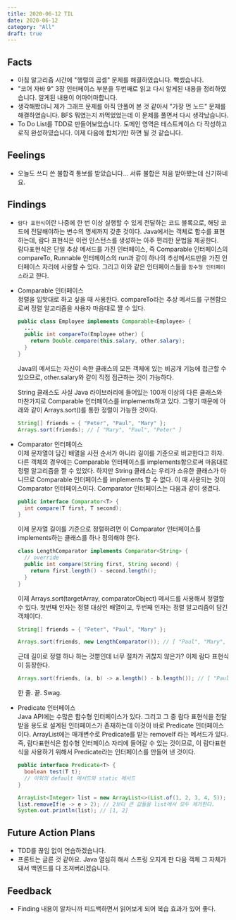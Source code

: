 ```yaml
---
title: 2020-06-12 TIL
date: 2020-06-12
category: "All"
draft: true
---
```


## Facts

- 아침 알고리즘 시간에 "행렬의 곱셈" 문제를 해결하였습니다. 빡셌습니다.
- "코어 자바 9" 3장 인터페이스 부분을 두번째로 읽고 다시 알게된 내용을 정리하였습니다. 알게된 내용이 어마어마합니다.
- 생각해봤더니 제가 그래프 문제를 아직 안풀어 본 것 같아서 "가장 먼 노드" 문제를 해결하였습니다. BFS 뭐였는지 까먹었었는데 이 문제를 풀면서 다시 생각났습니다.
- To Do List를 TDD로 만들어보았습니다. 도메인 영역은 테스트케이스 다 작성하고 로직 완성하였습니다. 이제 다음에 합치기만 하면 될 것 같습니다.

## Feelings

- 오늘도 쓰디 쓴 불합격 통보를 받았습니다... 서류 불합은 처음 받아봤는데 신기하네요.

## Findings

- `람다 표현식`이란 나중에 한 번 이상 실행할 수 있게 전달하는 코드 블록으로, 해당 코드에 전달해야하는 변수의 명세까지 갖춘 것이다. Java에서는 객체로 함수를 표현하는데, 람다 표현식은 이런 인스턴스를 생성하는 아주 편리한 문법을 제공한다.  
  람다표현식은 단일 추상 메서드를 가진 인터페이스, 즉 Comparable 인터페이스의 compareTo, Runnable 인터페이스의 run과 같이 하나의 추상메서드만을 가진 인터페이스 자리에 사용할 수 있다. 그리고 이와 같은 인터페이스들을 `함수형 인터페이스`라고 한다.
- Comparable 인터페이스  
  정렬을 입맛대로 하고 싶을 때 사용한다. compareTo라는 추상 메서드를 구현함으로써 정렬 알고리즘을 사용자 마음대로 짤 수 있다.

    ```java
    public class Employee implements Comparable<Employee> {
      ...
      public int compareTo(Employee other) {
        return Double.compare(this.salary, other.salary);
      }
    }
    ```

    Java의 메서드는 자신이 속한 클래스의 모든 객체에 있는 비공개 기능에 접근할 수 있으므로, other.salary와 같이 직접 접근하는 것이 가능하다.
  
    String 클래스도 사실 Java 라이브러리에 들어있는 100개 이상의 다른 클래스와 마찬가지로 Comparable 인터페이스를 implements하고 있다. 그렇기 때문에 아래와 같이 Arrays.sort()를 통한 정렬이 가능한 것이다.

    ```java
    String[] friends = { "Peter", "Paul", "Mary" };
    Arrays.sort(friends); // [ "Mary", "Paul", "Peter" ]
    ```

- Comparator 인터페이스  
  이제 문자열이 담긴 배열을 사전 순서가 아니라 길이를 기준으로 비교한다고 하자. 다른 객체의 경우에는 Comparable 인터페이스를 implements함으로써 마음대로 정렬 알고리즘을 짤 수 있었다. 하지만 String 클래스는 우리가 소유한 클래스가 아니므로 Comparable 인터페이스를 implements 할 수 없다. 이 때 사용되는 것이 Comparator 인터페이스이다. Comparator 인터페이스는 다음과 같이 생겼다.

    ```java
    public interface Comparator<T> {
      int compare(T first, T second);
    }
    ```
  
    이제 문자열 길이를 기준으로 정렬하려면 이 Comparator 인터페이스를 implements하는 클래스를 하나 정의해야 한다.

    ```java
    class LengthComparator implements Comparator<String> {
      // override
      public int compare(String first, String second) {
        return first.length() - second.length();
      }
    }
    ```

    이제 Arrays.sort(targetArray, comparatorObject) 메서드를 사용해서 정렬할 수 있다. 첫번째 인자는 정렬 대상인 배열이고, 두번째 인자는 정렬 알고리즘이 담긴 객체이다.

    ```java
    String[] friends = { "Peter", "Paul", "Mary" };

    Arrays.sort(friends, new LengthComparator()); // [ "Paul", "Mary", "Peter" ]
    ```

    근데 길이로 정렬 하나 하는 것뿐인데 너무 절차가 귀찮지 않은가? 이제 람다 표현식이 등장한다.

    ```java
    Arrays.sort(friends, (a, b) -> a.length() - b.length()); // [ "Paul", "Mary", "Peter" ]
    ```

    한 줄. 끝. Swag.
- Predicate 인터페이스  
  Java API에는 수많은 함수형 인터페이스가 있다. 그리고 그 중 람다 표현식을 전달받을 용도로 설계된 인터페이스가 존재하는데 이것이 바로 Predicate 인터페이스 이다. ArrayList에는 매개변수로 Predicate를 받는 removeIf 라는 메서드가 있다.
  즉, 람다표현식은 함수형 인터페이스 자리에 들어갈 수 있는 것이므로, 이 람다표현식을 사용하기 위해서 Predicate라는 인터페이스를 만들어 낸 것이다.

    ```java
    public interface Predicate<T> {
      boolean test(T t);
      // 이외의 default 메서드와 static 메서드
    }

    ArrayList<Integer> list = new ArrayList<>(List.of(1, 2, 3, 4, 5));
    list.removeIf(e -> e > 2); // 2보다 큰 값들을 list에서 모두 제거한다.
    System.out.println(list); // [1, 2]
    ```

## Future Action Plans

- TDD를 끊임 없이 연습하겠습니다.
- 프론트는 글른 것 같아요. Java 열심히 해서 스프링 오지게 판 다음 객체 그 자체가 돼서 백엔드를 다 조져버리겠습니다.

## Feedback

- Finding 내용이 알차니까 피드백하면서 읽어보게 되어 복습 효과가 있어 좋다.
